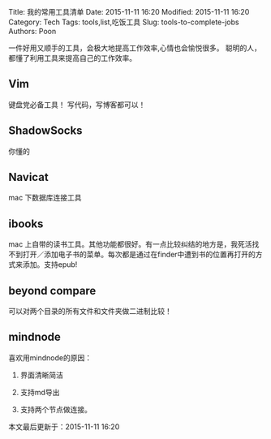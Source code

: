 Title: 我的常用工具清单
Date: 2015-11-11 16:20
Modified: 2015-11-11 16:20
Category: Tech
Tags: tools,list,吃饭工具
Slug: tools-to-complete-jobs
Authors: Poon

<!-- ^ -->

一件好用又顺手的工具，会极大地提高工作效率,心情也会愉悦很多。
聪明的人，都懂了利用工具来提高自己的工作效率。

<!-- $ -->

## Vim 

键盘党必备工具！ 写代码，写博客都可以！

## ShadowSocks 

你懂的

## Navicat 

mac 下数据库连接工具

##  ibooks 

mac 上自带的读书工具。其他功能都很好。有一点比较纠结的地方是，我死活找不到打开／添加电子书的菜单。每次都是通过在finder中遭到书的位置再打开的方式来添加。支持epub!

## beyond compare 

可以对两个目录的所有文件和文件夹做二进制比较！

## mindnode 

喜欢用mindnode的原因：

1. 界面清晰简洁

2. 支持md导出

3. 支持两个节点做连接。

本文最后更新于：2015-11-11 16:20 

